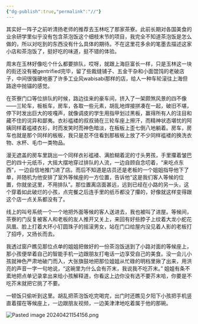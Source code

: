 ```yaml
---
{"dg-publish":true,"permalink":"//"}
---
```



其实好一阵子之前听清扬老师的推荐去玉林吃了那家茶寮。此前长期对各国美食的业余研学里似乎没有包含茶泡饭这个细枝末节的项目，我完全不知道茶泡饭是怎么做的，所以对吃到的东西没有什么具体的期待。不在这里花多余的笔墨去描述这家小店和茶泡饭了，挺好吃的味道，挺不错的体验。

周末在玉林好像吃个什么都要排队，哎呀，就跟上海巨富长一样，只是玉林这一块的街还没有被gentrified完毕，留了些裁缝铺子、五金干杂和小面馄饨的老破店子，中间很强硬地塞了许多工业风wabisabi那样的店，给人一种车轮滚往上海但路途中抛锚的感觉。

在茶寮门口等位排队的时候，路边往来的豪车间，挤入了一架颇煞风景的四不像——三轮车，板板车，房车，各取一些元素，胡乱地焊接拼凑在一起，破旧不堪，停下时发出巨大的吱嘎声，就像调皮的学生用指甲划过黑板，赢得所有人的注目和藏不住的诧异和鄙夷。衣衫褴褛的叔叔骑在三轮车座上擦汗，而精神状态堪忧的阿姨同样着褴褛衣衫，时而发笑时而神色暗淡，在板板上歪七倒八地躺着。房车，房车也就是那个同样的板板，我只是忍不住看到那板板上放了不少同样褴褛的换洗衣物、水杯、毛巾一类物品。

漫无遮盖的房车里跳出一个同样衣衫褴褛、满脸糊着泥的寸头男孩，手里攥着皱巴巴的四十元纸币，大摇大摆地穿过排队的人流，一边自顾自念叨着，“来吃点东西”，一边自信地推门进了店。而后不知道是店员还是老板的一个姐姐指导他下了单，并随机为他安排了室外等候座的一方位置，告诉他“这是我们客人等候的位置，你就坐这里，不用排队”。那位置离店面甚远，远到已经在小路的另一头，这个穿着如此破烂的小孩，点完餐之后连手里的纸币都没了攥的，好像就这样变得跟这个店一点关系都没有了。

线上的叫号系统一个一个地把外面等候的客人送进去，我也被叫了进屋。等候间，茶寮的门反复被客人和老板的友人推开又关上，来回有好些脖子上纹着大龙小蛇花凤凰、脸上打着大环小钉圆珠子的摇滚男女，站在门口给屋内没见着人影的老板打了招呼，又扬长而去。

我透过窗户瞧见那位点单的姐姐把做好的一份茶泡饭送到了小路对面的等候座上，那小孩便举着自己的智能手机一边跟朋友打电话一边享受自己的美食。没一会儿小孩就神色严肃地破门而入，大张旗鼓地把那位姐姐从忙碌的明档里揪了出来，用洪亮的声音一字一句地说，“这碗里为什么会有芥末，我说我不吃芥末。” 姐姐有条不紊地把点单记录拿出来给小孩解释道，你看这上边你没有选不要芥末哈，你要是不吃芥末就把它挑了不要。

一顿饭只偷听到这里。胡乱把茶泡饭吃完喝完，出门时还瞧见夕阳下小孩把手机竖直着摆在等候座上，一边跟朋友视频，一边美津津地吃着属于他的那碗。

![Pasted image 20240421154156.png](/img/user/Pasted%20image%2020240421154156.png)